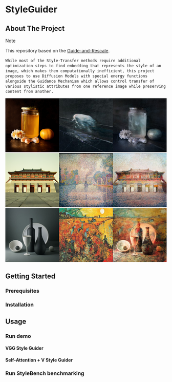 # StyleGuider

## About The Project
> [!NOTE]
> This repository based on the [Guide-and-Rescale](https://github.com/AIRI-Institute/Guide-and-Rescale).
```
While most of the Style-Transfer methods require additional optimization steps to find embedding that represents the style of an image, which makes them computationally inefficient, this project proposes to use Diffusion Models with special energy functions alongside the Guidance Mechanism which allows control transfer of various stylistic attributes from one reference image while preserving content from another.
```
![example1](docs/panel___A%20honey%20jar%20and%20an%20orange___Neo-Figurative%20Art___04.png)
![example2](docs/panel___Ancient%20City%20Wall___Pointilism___03.png)
![example3](docs/panel___objects%20including%20a%20wine%20bottle,%20a%20wine%20glass,%20a%20bowl,%20a%20decorative%20bottle,%20and%20a%20sphere___Realism___04.png)

## Getting Started
### Prerequisites
### Installation

## Usage
### Run demo
#### VGG Style Guider
#### Self-Attention + V Style Guider
### Run StyleBench benchmarking